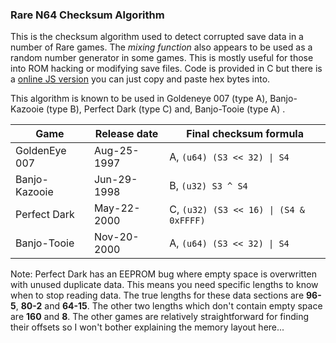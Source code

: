 ### Rare N64 Checksum Algorithm

This is the checksum algorithm used to detect corrupted save data in a number of Rare games. The _mixing function_ also appears to be used as a random number generator in some games. This is mostly useful for those into ROM hacking or modifying save files. Code is provided in C but there is a [online JS version](http://jsbin.com/bicare/quiet) you can just copy and paste hex bytes into.

This algorithm is known to be used in Goldeneye 007 (type A),  Banjo-Kazooie (type B), Perfect Dark (type C) and, Banjo-Tooie (type A) . 

Game | Release date | Final checksum formula
-- | -- | --
GoldenEye 007 | Aug-25-1997 | A, `(u64) (S3 << 32) \| S4`
Banjo-Kazooie | Jun-29-1998 | B, `(u32) S3 ^ S4`
Perfect Dark  | May-22-2000 | C, `(u32) (S3 << 16) \| (S4 & 0xFFFF)`
Banjo-Tooie   | Nov-20-2000 | A, `(u64) (S3 << 32) \| S4`

Note: Perfect Dark has an EEPROM bug where empty space is overwritten with unused duplicate data. This means you need specific lengths to know when to stop reading data. The true lengths for these data sections are **96-5**, **80-2** and **64-15**. The other two lengths which don't contain empty space are **160** and **8**. The other games are relatively straightforward for finding their offsets so I won't bother explaining the memory layout here...
